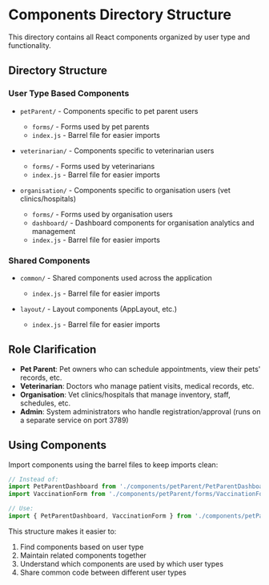 # Components Directory Structure

This directory contains all React components organized by user type and functionality.

## Directory Structure

### User Type Based Components

- `petParent/` - Components specific to pet parent users
  - `forms/` - Forms used by pet parents
  - `index.js` - Barrel file for easier imports

- `veterinarian/` - Components specific to veterinarian users
  - `forms/` - Forms used by veterinarians
  - `index.js` - Barrel file for easier imports

- `organisation/` - Components specific to organisation users (vet clinics/hospitals)
  - `forms/` - Forms used by organisation users
  - `dashboard/` - Dashboard components for organisation analytics and management
  - `index.js` - Barrel file for easier imports

### Shared Components

- `common/` - Shared components used across the application
  - `index.js` - Barrel file for easier imports

- `layout/` - Layout components (AppLayout, etc.)
  - `index.js` - Barrel file for easier imports

## Role Clarification

- **Pet Parent**: Pet owners who can schedule appointments, view their pets' records, etc.
- **Veterinarian**: Doctors who manage patient visits, medical records, etc.
- **Organisation**: Vet clinics/hospitals that manage inventory, staff, schedules, etc.
- **Admin**: System administrators who handle registration/approval (runs on a separate service on port 3789)

## Using Components

Import components using the barrel files to keep imports clean:

```jsx
// Instead of:
import PetParentDashboard from './components/petParent/PetParentDashboard';
import VaccinationForm from './components/petParent/forms/VaccinationForm';

// Use:
import { PetParentDashboard, VaccinationForm } from './components/petParent';
```

This structure makes it easier to:
1. Find components based on user type
2. Maintain related components together
3. Understand which components are used by which user types
4. Share common code between different user types 